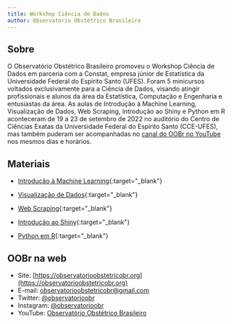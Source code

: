 ```yaml
---
title: Workshop Ciência de Dados
author: Observatório Obstétrico Brasileiro
---
```


## Sobre
O Observatório Obstétrico Brasileiro promoveu o Workshop Ciência de Dados em parceria com a Constat, empresa júnior de Estatística da Universidade Federal do Espírito Santo (UFES). Foram 5 minicursos voltados exclusivamente para a Ciência de Dados, visando atingir profissionais e alunos da área da Estatística, Computação e Engenharia e entusiastas da área. As aulas de Introdução à Machine Learning, Visualização de Dados, Web Scraping, Introdução ao Shiny e Python em R aconteceram de 19 a 23 de setembro de 2022 no auditório do Centro de Ciências Exatas da Universidade Federal do Espírito Santo (CCE-UFES), mas também puderam ser acompanhadas no [canal do OOBr no YouTube](https://www.youtube.com/channel/UCp4k0g_6yP-S8G2DU6_lSeQ) nos mesmos dias e horários.

## Materiais

- [Introdução à Machine Learning](web_scraping/web_scraping.html){:target="_blank"}

- [Visualização de Dados](slide.html){:target="_blank"}

- [Web Scraping](web_scraping.html){:target="_blank"}

- [Introdução ao Shiny](shiny.html){:target="_blank"}

- [Python em R](pyr.html){:target="_blank"}

## OOBr na web


- Site: [https://observatorioobstetricobr.org](https://observatorioobstetricobr.org)
- E-mail: <a href="mailto:observatorioobstetricobr@gmail.com">observatorioobstetricobr@gmail.com</a>
- Twitter: [@observatorioobr](https://twitter.com/observatorioobr)
- Instagram: [@observatorioobr](https://instagram/observatorioobr) 
- YouTube: [Observatório Obstétrico Brasileiro](https://www.youtube.com/channel/UCp4k0g_6yP-S8G2DU6_lSeQ)

<script src="http://code.jquery.com/jquery-1.4.2.min.js"></script> <script> var x = document.getElementsByClassName("site-footer-credits"); setTimeout(() => { x[0].remove(); }, 10); </script>

